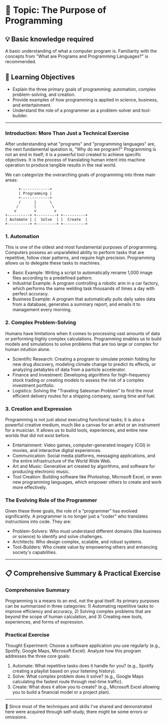 # 📖 Topic: The Purpose of Programming

## 💡 Basic knowledge required

A basic understanding of what a computer program is. Familiarity with the concepts from "What are Programs and Programming Languages?" is recommended.

## 🎯 Learning Objectives

- Explain the three primary goals of programming: automation, complex problem-solving, and creation.
- Provide examples of how programming is applied in science, business, and entertainment.
- Understand the role of a programmer as a problem-solver and tool-builder.

---

### Introduction: More Than Just a Technical Exercise

After understanding what "programs" and "programming languages" are, the next fundamental question is, "Why do we program?" Programming is not an end in itself; it is a powerful tool created to achieve specific objectives. It is the process of translating human intent into machine operation to produce tangible results in the real world.

We can categorize the overarching goals of programming into three main areas:

```
      +-------------+
      | Programming |
      +-------------+
      /      |      \
     /       |       \
    v        v        v
+----------+ +---------+ +----------+
| Automate | |  Solve  | |  Create  |
+----------+ +---------+ +----------+
```

### 1. Automation

This is one of the oldest and most fundamental purposes of programming. Computers possess an unparalleled ability to perform tasks that are repetitive, follow clear patterns, and require high precision. Programming allows us to delegate these tasks to machines.

- Basic Example: Writing a script to automatically rename 1,000 image files according to a predefined pattern.
- Industrial Example: A program controlling a robotic arm in a car factory, which performs the same welding task thousands of times a day with perfect accuracy.
- Business Example: A program that automatically pulls daily sales data from a database, generates a summary report, and emails it to management every morning.

### 2. Complex Problem-Solving

Humans have limitations when it comes to processing vast amounts of data or performing highly complex calculations. Programming enables us to build models and simulations to solve problems that are too large or complex for human intuition alone.

- Scientific Research: Creating a program to simulate protein folding for new drug discovery, modeling climate change to predict its effects, or analyzing petabytes of data from a particle accelerator.
- Finance and Investment: Developing algorithms for high-frequency stock trading or creating models to assess the risk of a complex investment portfolio.
- Logistics: Solving the "Traveling Salesman Problem" to find the most efficient delivery routes for a shipping company, saving time and fuel.

### 3. Creation and Expression

Programming is not just about executing functional tasks; it is also a powerful creative medium, much like a canvas for an artist or an instrument for a musician. It allows us to build tools, experiences, and entire new worlds that did not exist before.

- Entertainment: Video games, computer-generated imagery (CGI) in movies, and interactive digital experiences.
- Communication: Social media platforms, messaging applications, and the entire infrastructure of the World Wide Web.
- Art and Music: Generative art created by algorithms, and software for producing electronic music.
- Tool Creation: Building software like Photoshop, Microsoft Excel, or even new programming languages, which empower others to create and work more effectively.

### The Evolving Role of the Programmer

Given these three goals, the role of a "programmer" has evolved significantly. A programmer is no longer just a "coder" who translates instructions into code. They are:

- Problem-Solvers: Who must understand different domains (like business or science) to identify and solve challenges.
- Architects: Who design complex, scalable, and robust systems.
- Tool-Builders: Who create value by empowering others and enhancing society's capabilities.

---

## 📋 Comprehensive Summary & Practical Exercise

### Comprehensive Summary

Programming is a means to an end, not the goal itself. Its primary purposes can be summarized in three categories: 1) Automating repetitive tasks to improve efficiency and accuracy, 2) Solving complex problems that are beyond the scope of human calculation, and 3) Creating new tools, experiences, and forms of expression.

### Practical Exercise

Thought Experiment: Choose a software application you use regularly (e.g., Spotify, Google Maps, Microsoft Excel). Analyze how this program addresses the three core goals:

1.  Automate: What repetitive tasks does it handle for you? (e.g., Spotify creating a playlist based on your listening history).
2.  Solve: What complex problem does it solve? (e.g., Google Maps calculating the fastest route through real-time traffic).
3.  Create: What does it allow you to create? (e.g., Microsoft Excel allowing you to build a financial model or a project plan).

---

📍 Since most of the techniques and skills I've shared and demonstrated here were acquired through self-study, there might be some errors or omissions.
